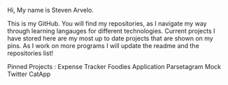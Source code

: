 Hi, My name is Steven Arvelo.

This is my GitHub. You will find my repositories, as I navigate my way through learning langauges for different technologies. Current projects I have stored here are my most up to date projects that are shown on my pins. As I work on more programs I will update the readme and the repositories list!

Pinned Projects :
Expense Tracker
Foodies Application
Parsetagram
Mock Twitter
CatApp
